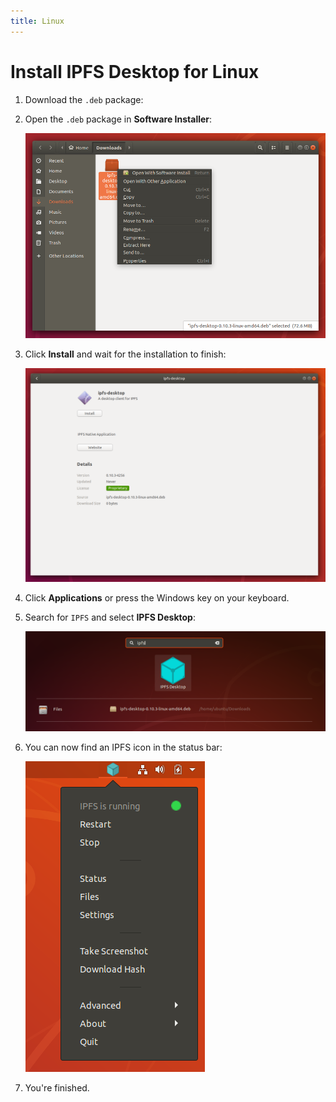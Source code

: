```yaml
---
title: Linux
---
```


# Install IPFS Desktop for Linux

1. Download the `.deb` package:
1. Open the `.deb` package in **Software Installer**:

   ![Right-click context menu of the IPFS deb package.](images/install-ubuntu-software-install.png)

1. Click **Install** and wait for the installation to finish:

   ![Install screen within the Ubuntu software installation window.](images/install-ubuntu-install.png)

1. Click **Applications** or press the Windows key on your keyboard.
1. Search for `IPFS` and select **IPFS Desktop**:

   ![Ubuntu search screen with IPFS desktop showing.](images/install-ubuntu-search-window.png)

1. You can now find an IPFS icon in the status bar:

   ![IPFS icon shown in the Ubuntu status bar.](images/install-ubuntu-ipfs-running-status-bar.png)

1. You're finished.
